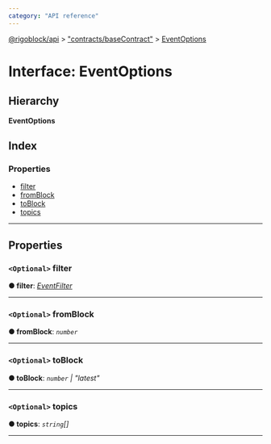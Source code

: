 ```yaml
---
category: "API reference"
---
```



[@rigoblock/api](../quick_start.md) > ["contracts/baseContract"](../modules/_contracts_basecontract_.md) > [EventOptions](../interfaces/_contracts_basecontract_.eventoptions.md)

# Interface: EventOptions

## Hierarchy

**EventOptions**

## Index

### Properties

* [filter](_contracts_basecontract_.eventoptions.md#filter)
* [fromBlock](_contracts_basecontract_.eventoptions.md#fromblock)
* [toBlock](_contracts_basecontract_.eventoptions.md#toblock)
* [topics](_contracts_basecontract_.eventoptions.md#topics)

---

## Properties

<a id="filter"></a>

### `<Optional>` filter

**● filter**: *[EventFilter](_contracts_basecontract_.eventfilter.md)*

___
<a id="fromblock"></a>

### `<Optional>` fromBlock

**● fromBlock**: *`number`*

___
<a id="toblock"></a>

### `<Optional>` toBlock

**● toBlock**: *`number` | "latest"*

___
<a id="topics"></a>

### `<Optional>` topics

**● topics**: *`string`[]*

___

